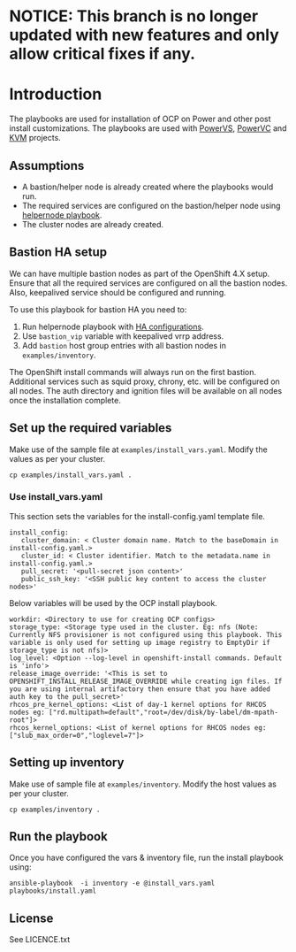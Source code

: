 # NOTICE: This branch is no longer updated with new features and only allow critical fixes if any.


# Introduction
The playbooks are used for installation of OCP on Power and other post install customizations.
The playbooks are used with [PowerVS](https://github.com/ocp-power-automation/ocp4_upi_powervs), [PowerVC](https://github.com/ocp-power-automation/ocp4_upi_powervm)
and [KVM](https://github.com/ocp-power-automation/ocp4_upi_kvm) projects.

## Assumptions

 - A bastion/helper node is already created where the playbooks would run.
 - The required services are configured on the bastion/helper node using [helpernode playbook](https://github.com/RedHatOfficial/ocp4-helpernode).
 - The cluster nodes are already created.

## Bastion HA setup

We can have multiple bastion nodes as part of the OpenShift 4.X setup. Ensure that all the required services are configured on all the bastion nodes. Also, keepalived service should be configured and running.

To use this playbook for bastion HA you need to:
1. Run helpernode playbook with [HA configurations](https://github.com/RedHatOfficial/ocp4-helpernode/blob/master/docs/examples/vars-ha-ppc64le.yaml#L48-L57).
1. Use `bastion_vip` variable with keepalived vrrp address.
1. Add `bastion` host group entries with all bastion nodes in `examples/inventory`.

The OpenShift install commands will always run on the first bastion. Additional services such as squid proxy, chrony, etc. will be configured on all nodes. The auth directory and ignition files will be available on all nodes once the installation complete.


## Set up the required variables

Make use of the sample file at `examples/install_vars.yaml`. Modify the values as per your cluster.

```
cp examples/install_vars.yaml .
```

### Use install_vars.yaml

This section sets the variables for the install-config.yaml template file.

```
install_config:
   cluster_domain: < Cluster domain name. Match to the baseDomain in install-config.yaml.>
   cluster_id: < Cluster identifier. Match to the metadata.name in install-config.yaml.>
   pull_secret: '<pull-secret json content>'
   public_ssh_key: '<SSH public key content to access the cluster nodes>'
```

Below variables will be used by the OCP install playbook.

```
workdir: <Directory to use for creating OCP configs>
storage_type: <Storage type used in the cluster. Eg: nfs (Note: Currently NFS provisioner is not configured using this playbook. This variable is only used for setting up image registry to EmptyDir if storage_type is not nfs)>
log_level: <Option --log-level in openshift-install commands. Default is 'info'>
release_image_override: '<This is set to OPENSHIFT_INSTALL_RELEASE_IMAGE_OVERRIDE while creating ign files. If you are using internal artifactory then ensure that you have added auth key to the pull_secret>'
rhcos_pre_kernel_options: <List of day-1 kernel options for RHCOS nodes eg: ["rd.multipath=default","root=/dev/disk/by-label/dm-mpath-root"]>
rhcos_kernel_options: <List of kernel options for RHCOS nodes eg: ["slub_max_order=0","loglevel=7"]>
```

## Setting up inventory

Make use of sample file at `examples/inventory`. Modify the host values as per your cluster.

```
cp examples/inventory .
```


## Run the playbook

Once you have configured the vars & inventory file, run the install playbook using:

```
ansible-playbook  -i inventory -e @install_vars.yaml playbooks/install.yaml
```


License
-------

See LICENCE.txt
